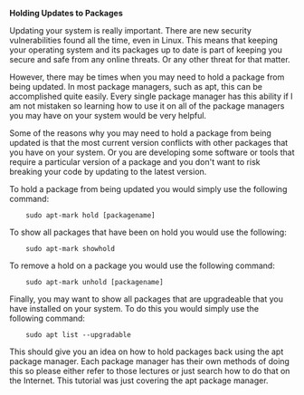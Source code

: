 <strong>Holding Updates to Packages</strong>

Updating your system is really important. There are new security vulnerabilities found all the time, even in Linux. This means that keeping your operating system and its packages up to date is part of keeping you secure and safe from any online threats. Or any other threat for that matter.

However, there may be times when you may need to hold a package from being updated. In most package managers, such as apt, this can be accomplished quite easily. Every single package manager has this ability if I am not mistaken so learning how to use it on all of the package managers you may have on your system would be very helpful.

Some of the reasons why you may need to hold a package from being updated is that the most current version conflicts with other packages that you have on your system. Or you are developing some software or tools that require a particular version of a package and you don't want to risk breaking your code by updating to the latest version.

To hold a package from being updated you would simply use the following command:
```
    sudo apt-mark hold [packagename]
```

To show all packages that have been on hold you would use the following:
```
    sudo apt-mark showhold
```

To remove a hold on a package you would use the following command:
```
    sudo apt-mark unhold [packagename]
```

Finally, you may want to show all packages that are upgradeable that you have installed on your system. To do this you would simply use the following command:
```
    sudo apt list --upgradable
```

This should give you an idea on how to hold packages back using the apt package manager. Each package manager has their own methods of doing this so please either refer to those lectures or just search how to do that on the Internet. This tutorial was just covering the apt package manager.

